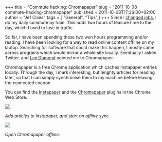 +++
title = "Commute hacking: Chromapaper"
slug = "2011-10-08-commute-hacking-chromapaper"
published = 2011-10-08T17:36:00+02:00
author = "Jef Claes"
tags = [ "General", "Tips",]
+++
Since I [changed
jobs](http://jclaes.blogspot.com/2011/08/high-hopes.html), I do my daily
commute by train. This adds two hours of leasure time to the day, which
I used to lose in traffic.  
  
So far, I have been spending these two won hours programming and/or
reading. I have been looking for a way to read online content offline on
my laptop. Searching for software that could make this happen, I mostly
came across programs which would mirror a whole site locally. Eventually
I asked Twitter, and [Lee Dumond](http://twitter.com/#!/leedumond)
pointed me to Chromapaper.  
  
Chromapaper is a free Chrome application which caches Instapaper entries
locally. Through the day, I mark interesting, but lenghty articles for
reading later, so that I can simply synchronise them to my machine
before leaving the connected cocoon.  
  
You can find the
[Instapaper](https://chrome.google.com/webstore/detail/fldildgghjoohccppflaohodcnmlacpb?hl=en-US&hc=search&hcp=main)
and the
[Chromapaper](https://chrome.google.com/webstore/detail/fldildgghjoohccppflaohodcnmlacpb?hl=en-US&hc=search&hcp=main) plugins
in the Chrome Web Store.  
  

[![](/post/images/thumbnails/2011-10-08-commute-hacking-chromapaper-InstaChromeOfflineSync.PNG)](/post/images/2011-10-08-commute-hacking-chromapaper-InstaChromeOfflineSync.PNG)

  

*Add articles to Instapaper, and start an offline sync.*

  

[![](/post/images/thumbnails/2011-10-08-commute-hacking-chromapaper-ChromePaperOffline.PNG)](/post/images/2011-10-08-commute-hacking-chromapaper-ChromePaperOffline.PNG)

  

*Open Chromapaper offline.*
